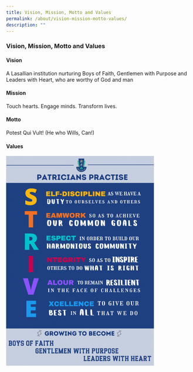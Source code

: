 ```yaml
---
title: Vision, Mission, Motto and Values
permalink: /about/vision-mission-motto-values/
description: ""
---
```

### **Vision, Mission, Motto and Values**

#### **Vision**
A Lasallian institution nurturing Boys of Faith, Gentlemen with Purpose and Leaders with Heart, who are worthy of God and man

#### **Mission**
Touch hearts. Engage minds. Transform lives.

#### **Motto**
Potest Qui Vult! (He who Wills, Can!)

#### **Values**
<img src="/images/2022_Migration/value.png" 
     style="width:80%">